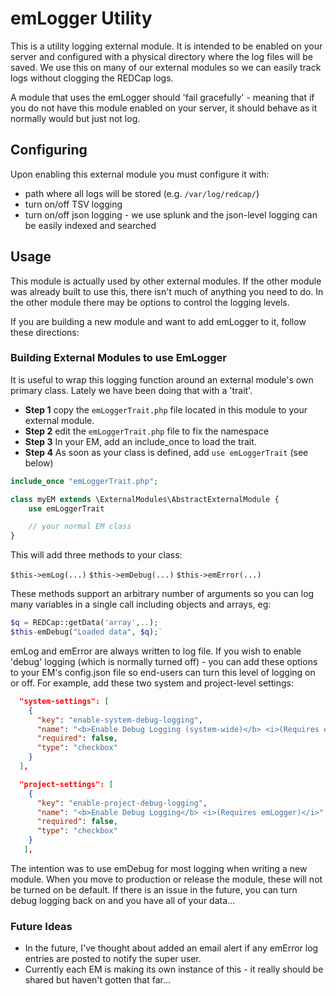 # emLogger Utility

This is a utility logging external module.  It is intended to be enabled on your server and configured with a physical directory where the log files will be saved.  We use this on many of our external modules so we can easily track logs without clogging the REDCap logs.

A module that uses the emLogger should 'fail gracefully' - meaning that if you do not have this module enabled on your server, it should behave as it normally would but just not log.

## Configuring

Upon enabling this external module you must configure it with:
  * path where all logs will be stored (e.g. `/var/log/redcap/`)
  * turn on/off TSV logging
  * turn on/off json logging - we use splunk and the json-level logging can be easily indexed and searched


## Usage

This module is actually used by other external modules.  If the other module was already built to use this, there isn't much of anything you need to do.  In the other module there may be options to control the logging levels.

If you are building a new module and want to add emLogger to it, follow these directions:

### Building External Modules to use EmLogger

It is useful to wrap this logging function around an external module's own primary class.  Lately we have been doing that with a 'trait'.  
* **Step 1** copy the `emLoggerTrait.php` file located in this module to your external module.
* **Step 2** edit the `emLoggerTrait.php` file to fix the namespace
* **Step 3** In your EM, add an include_once to load the trait.
* **Step 4** As soon as your class is defined, add `use emLoggerTrait` (see below)

```php
include_once "emLoggerTrait.php";

class myEM extends \ExternalModules\AbstractExternalModule {
    use emLoggerTrait

    // your normal EM class    
}
```

This will add three methods to your class:
 
 `$this->emLog(...)`
 `$this->emDebug(...)`
 `$this->emError(...)`


These methods support an arbitrary number of arguments so you can log many variables in a single call including objects and arrays, eg:

```php
$q = REDCap::getData('array',..);
$this-emDebug("Loaded data", $q);`
```


emLog and emError are always written to log file.  If you wish to enable 'debug' logging (which is normally turned off) - you can add these options to your EM's config.json file so end-users can turn this level of logging on or off. For example, add these two system and project-level settings:

```json
  "system-settings": [
    {
      "key": "enable-system-debug-logging",
      "name": "<b>Enable Debug Logging (system-wide)</b> <i>(Requires emLogger)</i>",
      "required": false,
      "type": "checkbox"
    }
  ],

  "project-settings": [
    {
      "key": "enable-project-debug-logging",
      "name": "<b>Enable Debug Logging</b> <i>(Requires emLogger)</i>",
      "required": false,
      "type": "checkbox"
    }
   ],
```

The intention was to use emDebug for most logging when writing a new module.  When you move to production or release the module, these will not be turned on be default.  If there is an issue in the future, you can turn debug logging back on and you have all of your data...

### Future Ideas

* In the future, I've thought about added an email alert if any emError log entries are posted to notify the super user.  
* Currently each EM is making its own instance of this - it really should be shared but haven't gotten that far...

